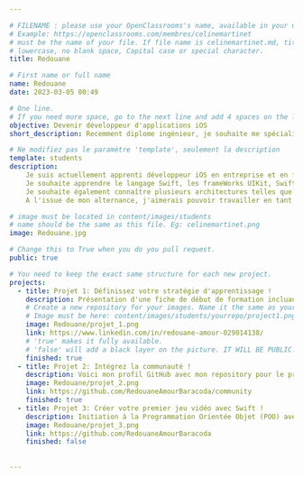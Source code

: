 ```yaml
---

# FILENAME : please use your OpenClassrooms's name, available in your url.
# Example: https://openclassrooms.com/membres/celinemartinet
# must be the name of your file. If file name is celinemartinet.md, title is celinemartinet.
# lowercase, no blank space, Capital case or special character.
title: Redouane

# First name or full name
name: Redouane
date: 2023-03-05 00:49

# One line.
# If you need more space, go to the next line and add 4 spaces on the left, as in 'description'.
objective: Devenir développeur d'applications iOS
short_description: Recemment diplome ingénieur, je souhaite me spécialiser en dev iOS.

# Ne modifiez pas le paramètre 'template', seulement la description
template: students
description:
    Je suis actuellement apprenti développeur iOS en entreprise et en formation chez OC.
    Je souhaite apprendre le langage Swift, les frameWorks UIKit, SwiftUI et Combine.
    Je souhaite également connaître plusieurs architectures telles que MVVM, MVC, MVP.
    A l'issue de mon alternance, j'aimerais pouvoir travailler en tant que développeur iOS.

# image must be located in content/images/students
# name should be the same as this file. Eg: celinemartinet.png
image: Redouane.jpg

# Change this to True when you do you pull request.
public: true

# You need to keep the exact same structure for each new project.
projects:
  - title: Projet 1: Définissez votre stratégie d'apprentissage !
    description: Présentation d'une fiche de début de formation incluant mes objectifs.
    # Create a new repository for your images. Name it the same as your nickname and profile picture.
    # Image must be here: content/images/students/yourrepo/project1.png
    image: Redouane/projet_1.png
    link: https://www.linkedin.com/in/redouane-amour-029014138/
    # 'true' makes it fully available.
    # 'false' will add a black layer on the picture. IT WILL BE PUBLIC!
    finished: true
  - title: Projet 2: Intégrez la communauté !
    description: Voici mon profil GitHub avec mon repository pour le projet 2.
    image: Redouane/projet_2.png
    link: https://github.com/RedouaneAmourBaracoda/community
    finished: true
  - title: Projet 3: Créer votre premier jeu vidéo avec Swift !
    description: Initiation à la Programmation Orientée Objet (POO) avec le langage Swift.
    image: Redouane/projet_3.png
    link: https://github.com/RedouaneAmourBaracoda
    finished: false
    
    
---
```

